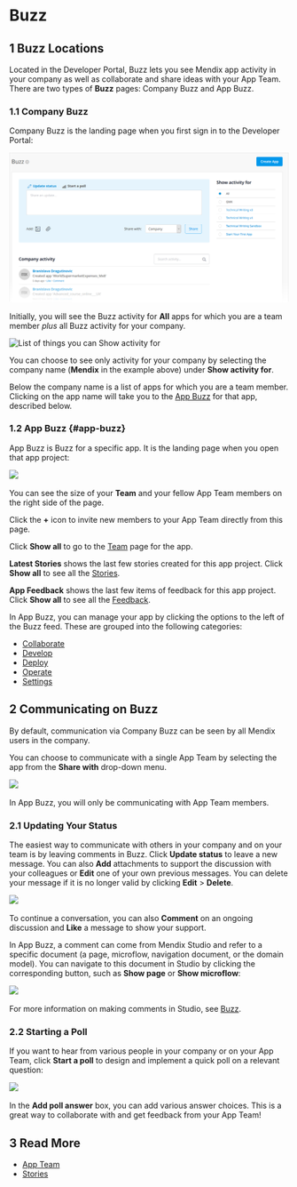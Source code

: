 # Buzz

## 1 Buzz Locations

Located in the Developer Portal, Buzz lets you see Mendix app activity in your company as well as collaborate and share ideas with your App Team. There are two types of **Buzz** pages: Company Buzz and App Buzz.

### 1.1 Company Buzz

Company Buzz is the landing page when you first sign in to the Developer Portal:

![](attachments/buzz.png)

Initially, you will see the Buzz activity for **All** apps for which you are a team member *plus* all Buzz activity for your company.

![List of things you can Show activity for](attachments/buzz-show-activity.png)

You can choose to see only activity for your company by selecting the company name (**Mendix** in the example above) under **Show activity for**.

Below the company name is a list of apps for which you are a team member. Clicking on the app name will take you to the [App Buzz](#app-buzz) for that app, described below.

### 1.2 App Buzz {#app-buzz}

App Buzz is Buzz for a specific app. It is the landing page when you open that app project:

![](attachments/app-buzz.png)

You can see the size of your **Team** and your fellow App Team members on the right side of the page.

Click the **+** icon to invite new members to your App Team directly from this page.

Click **Show all** to go to the [Team](team) page for the app.

**Latest Stories** shows the last few stories created for this app project. Click **Show all** to see all the [Stories](stories).

**App Feedback** shows the last few items of feedback for this app project. Click **Show all** to see all the [Feedback](feedback).

In App Buzz, you can manage your app by clicking the options to the left of the Buzz feed. These are grouped into the following categories:

* [Collaborate](index)
* [Develop](/developerportal/develop/index)
* [Deploy](/developerportal/deploy/index)
* [Operate](/developerportal/operate/index)
* [Settings](/developerportal/settings/index)

## 2 Communicating on Buzz

By default, communication via Company Buzz can be seen by all Mendix users in the company.

You can choose to communicate with a single App Team by selecting the app from the **Share with** drop-down menu.

![](attachments/buzz-share-with.png)

In App Buzz, you will only be communicating with App Team members.

### 2.1 Updating Your Status

The easiest way to communicate with others in your company and on your team is by leaving comments in Buzz. Click **Update status** to leave a new message. You can also **Add** attachments to support the discussion with your colleagues or **Edit** one of your own previous messages. You can delete your message if it is no longer valid by clicking **Edit** > **Delete**. 

![](attachments/update-status.png)

To continue a conversation, you can also **Comment** on an ongoing discussion and **Like** a message to show your support.

In App Buzz, a comment can come from Mendix Studio and refer to a specific document (a page, microflow, navigation document, or the domain model). You can navigate to this document in Studio by clicking the corresponding button, such as **Show page** or **Show microflow**:

![](attachments/show-document.png)

For more information on making comments in Studio, see [Buzz](/studio/buzz).  

### 2.2 Starting a Poll

If you want to hear from various people in your company or on your App Team, click **Start a poll** to design and implement a quick poll on a relevant question:

![](attachments/poll.png)

In the **Add poll answer** box, you can add various answer choices. This is a great way to collaborate with and get feedback from your App Team!

## 3 Read More

* [App Team](team)
* [Stories](stories)
